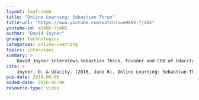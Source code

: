 ```yaml
---
layout: leaf-node
title: "Online Learning: Sebastian Thrun"
title-url: "https://www.youtube.com/watch?v=eHkNV-7j4DE"
youtube-id: eHkNV-7j4DE
author: "David Joyner"
groups: technologies
categories: online-learning
topics: interviews
summary: >
    David Joyner interviews Sebastian Thrun, Founder and CEO of Udacity, about online learning.
cite: >
    Joyner, D. & Udacity. (2016, June 6). Online Learning: Sebastian Thrun Interview. Retrieved from https://www.youtube.com/watch?v=eHkNV-7j4DE
pub-date: 2016-06-06
added-date: 2016-06-06
resource-type: video
---
```


